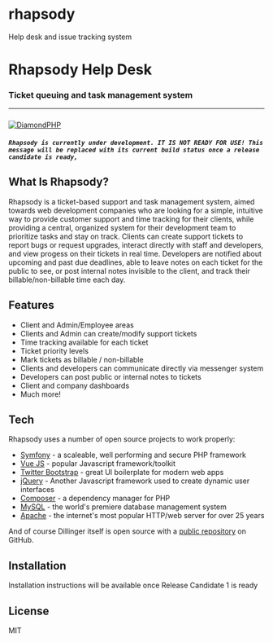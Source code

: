 # rhapsody
Help desk and issue tracking system
# Rhapsody Help Desk
### Ticket queuing and task management system
---
### 
###
[![DiamondPHP](https://diamondphp.org/powered-by.png)](https://diamondphp.org)

#### _`Rhapsody is currently under development. IT IS NOT READY FOR USE! This message will be replaced with its current build status once a release candidate is ready,`_

## What Is Rhapsody?
Rhapsody is a ticket-based support and task management system, aimed towards web development companies who are looking for a simple, intuitive way to provide customer support and time tracking for their clients, while providing a central, organized system for their development team to prioritize tasks and stay on track.
Clients can create support tickets to report bugs or request upgrades, interact directly with staff and developers, and view progess on their tickets in real time.
Developers are notified about upcoming and past due deadlines, able to leave notes on each ticket for the public to see, or post internal notes invisible to the client, and track their billable/non-billable time each day. 

## Features

- Client and Admin/Employee areas
- Clients and Admin can create/modify support tickets
- Time tracking available for each ticket
- Ticket priority levels
- Mark tickets as billable / non-billable
- Clients and developers can communicate directly via messenger system
- Developers can post public or internal notes to tickets
- Client and company dashboards
- Much more!

## Tech

Rhapsody uses a number of open source projects to work properly:

- [Symfony](https://symfony.com) - a scaleable, well performing and secure PHP framework
- [Vue JS](https://vuejs.org) - popular Javascript framework/toolkit
- [Twitter Bootstrap] - great UI boilerplate for modern web apps
- [jQuery] - Another Javascript framework used to create dynamic user interfaces
- [Composer](https://getcomposer.com) - a dependency manager for PHP
- [MySQL](https://mysql.com) - the world's premiere database management system
- [Apache](https://httpd.apache.org) - the internet's most popular HTTP/web server for over 25 years


And of course Dillinger itself is open source with a [public repository][dill]
 on GitHub.

## Installation

Installation instructions will be available once Release Candidate 1 is ready 


## License

MIT



[//]: # (These are reference links used in the body of this note and get stripped out when the markdown processor does its job. There is no need to format nicely because it shouldn't be seen. Thanks SO - http://stackoverflow.com/questions/4823468/store-comments-in-markdown-syntax)

   [dill]: <https://github.com/joemccann/dillinger>
   [git-repo-url]: <https://github.com/joemccann/dillinger.git>
   [john gruber]: <http://daringfireball.net>
   [df1]: <http://daringfireball.net/projects/markdown/>
   [markdown-it]: <https://github.com/markdown-it/markdown-it>
   [Ace Editor]: <http://ace.ajax.org>
   [node.js]: <http://nodejs.org>
   [Twitter Bootstrap]: <http://twitter.github.com/bootstrap/>
   [jQuery]: <http://jquery.com>
   [@tjholowaychuk]: <http://twitter.com/tjholowaychuk>
   [express]: <http://expressjs.com>
   [AngularJS]: <http://angularjs.org>
   [Gulp]: <http://gulpjs.com>

   [PlDb]: <https://github.com/joemccann/dillinger/tree/master/plugins/dropbox/README.md>
   [PlGh]: <https://github.com/joemccann/dillinger/tree/master/plugins/github/README.md>
   [PlGd]: <https://github.com/joemccann/dillinger/tree/master/plugins/googledrive/README.md>
   [PlOd]: <https://github.com/joemccann/dillinger/tree/master/plugins/onedrive/README.md>
   [PlMe]: <https://github.com/joemccann/dillinger/tree/master/plugins/medium/README.md>
   [PlGa]: <https://github.com/RahulHP/dillinger/blob/master/plugins/googleanalytics/README.md>
